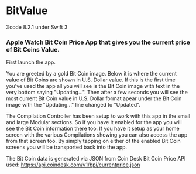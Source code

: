 # BitValue
Xcode 8.2.1 under Swift 3

### Apple Watch Bit Coin Price App that gives you the current price of Bit Coins Value.

First launch the app.

You are greeted by a gold Bit Coin image. Below it is where the current value of Bit Coins are shown in U.S. Dollar value.
If this is the first time you've used the app all you will see is the Bit Coin image with text in the very bottom
saying "Updating...". Then after a few seconds you will see the most current Bit Coin value in U.S. Dollar format apear under
the Bit Coin image with the "Updating..." line changed to "Updated".

The Compilation Controller has been setup to work with this app in the small and large Modular sections.
So if you have it enabled for the app you will see the Bit Coin information there too. If you have it setup
as your home screen with the various Compilations showing you can also access the app from that screen too.
By simply tapping on either of the enabled Bit Coin screens you will be transported back into the app.

The Bit Coin data is generated via JSON from Coin Desk
Bit Coin Price API used: https://api.coindesk.com/v1/bpi/currentprice.json
